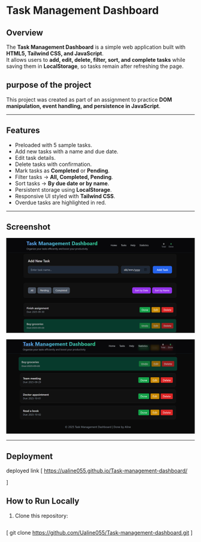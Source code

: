# Task Management Dashboard 

##  Overview
The **Task Management Dashboard** is a simple web application built with **HTML5, Tailwind CSS, and JavaScript**.  
It allows users to **add, edit, delete, filter, sort, and complete tasks** while saving them in **LocalStorage**, so tasks remain after refreshing the page.  

## purpose of the project
This project was created as part of an assignment to practice **DOM manipulation, event handling, and persistence in JavaScript**.  

---

##  Features
-  Preloaded with 5 sample tasks.  
-  Add new tasks with a name and due date.  
-  Edit task details.  
-  Delete tasks with confirmation.  
-  Mark tasks as **Completed** or **Pending**.  
-  Filter tasks → **All, Completed, Pending**.  
-  Sort tasks → **By due date or by name**.  
-  Persistent storage using **LocalStorage**.  
-  Responsive UI styled with **Tailwind CSS**.  
-  Overdue tasks are highlighted in red.  

---

## Screenshot
![Task Management Dashboard Screenshot](screenshot.PNG)  
  
![Task Management Dashboard Screenshot](screenshot1.PNG)  

---
## Deployment
deployed link
[
     https://ualine055.github.io/Task-management-dashboard/
    
]

##  How to Run Locally
1. Clone this repository:
   ```bash
 [
   git clone https://github.com/Ualine055/Task-management-dashboard.git
 ]